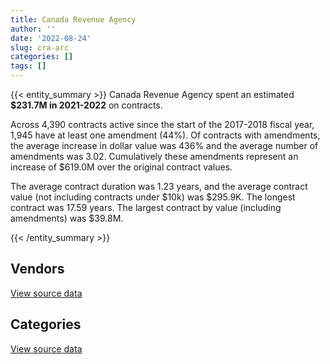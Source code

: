 ```yaml
---
title: Canada Revenue Agency
author: ''
date: '2022-08-24'
slug: cra-arc
categories: []
tags: []
---
```


<script src="/rmarkdown-libs/htmlwidgets/htmlwidgets.js"></script>
<link href="/rmarkdown-libs/datatables-css/datatables-crosstalk.css" rel="stylesheet" />
<script src="/rmarkdown-libs/datatables-binding/datatables.js"></script>
<script src="/rmarkdown-libs/jquery/jquery-3.6.0.min.js"></script>
<link href="/rmarkdown-libs/dt-core-bootstrap/css/dataTables.bootstrap.min.css" rel="stylesheet" />
<link href="/rmarkdown-libs/dt-core-bootstrap/css/dataTables.bootstrap.extra.css" rel="stylesheet" />
<script src="/rmarkdown-libs/dt-core-bootstrap/js/jquery.dataTables.min.js"></script>
<script src="/rmarkdown-libs/dt-core-bootstrap/js/dataTables.bootstrap.min.js"></script>
<link href="/rmarkdown-libs/crosstalk/css/crosstalk.min.css" rel="stylesheet" />
<script src="/rmarkdown-libs/crosstalk/js/crosstalk.min.js"></script>
<script src="/rmarkdown-libs/htmlwidgets/htmlwidgets.js"></script>
<link href="/rmarkdown-libs/datatables-css/datatables-crosstalk.css" rel="stylesheet" />
<script src="/rmarkdown-libs/datatables-binding/datatables.js"></script>
<script src="/rmarkdown-libs/jquery/jquery-3.6.0.min.js"></script>
<link href="/rmarkdown-libs/dt-core-bootstrap/css/dataTables.bootstrap.min.css" rel="stylesheet" />
<link href="/rmarkdown-libs/dt-core-bootstrap/css/dataTables.bootstrap.extra.css" rel="stylesheet" />
<script src="/rmarkdown-libs/dt-core-bootstrap/js/jquery.dataTables.min.js"></script>
<script src="/rmarkdown-libs/dt-core-bootstrap/js/dataTables.bootstrap.min.js"></script>
<link href="/rmarkdown-libs/crosstalk/css/crosstalk.min.css" rel="stylesheet" />
<script src="/rmarkdown-libs/crosstalk/js/crosstalk.min.js"></script>

{{< entity_summary >}}
Canada Revenue Agency spent an estimated **\$231.7M in 2021-2022** on contracts.

Across 4,390 contracts active since the start of the 2017-2018 fiscal year, 1,945 have at least one amendment (44%). Of contracts with amendments, the average increase in dollar value was 436% and the average number of amendments was 3.02. Cumulatively these amendments represent an increase of \$619.0M over the original contract values.

The average contract duration was 1.23 years, and the average contract value (not including contracts under \$10k) was \$295.9K. The longest contract was 17.59 years. The largest contract by value (including amendments) was \$39.8M.

{{< /entity_summary >}}

## Vendors

<div id="htmlwidget-1" style="width:100%;height:auto;" class="datatables html-widget"></div>
<script type="application/json" data-for="htmlwidget-1">{"x":{"style":"bootstrap","filter":"none","vertical":false,"data":[["<a href=\"/vendors/2keys/\">2KEYS<\/a>","<a href=\"/vendors/3d_datacomm/\">3D DATACOMM<\/a>","<a href=\"/vendors/4_office_automation/\">4 OFFICE AUTOMATION<\/a>","<a href=\"/vendors/4plan_consulting/\">4PLAN CONSULTING<\/a>","<a href=\"/vendors/access_2_networks/\">ACCESS 2 NETWORKS<\/a>","<a href=\"/vendors/acme_future_security_controls/\">ACME FUTURE SECURITY CONTROLS<\/a>","<a href=\"/vendors/act/\">ACT<\/a>","<a href=\"/vendors/advanced_business_interiors/\">ADVANCED BUSINESS INTERIORS<\/a>","<a href=\"/vendors/advanced_chippewa_technologies/\">ADVANCED CHIPPEWA TECHNOLOGIES<\/a>","<a href=\"/vendors/altis_human_resources/\">ALTIS HUMAN RESOURCES<\/a>","<a href=\"/vendors/amazon/\">AMAZON<\/a>","<a href=\"/vendors/applied_electonics/\">APPLIED ELECTONICS<\/a>","<a href=\"/vendors/ari_financial_services/\">ARI FINANCIAL SERVICES<\/a>","<a href=\"/vendors/ariba/\">ARIBA<\/a>","<a href=\"/vendors/artemp_personnel_services/\">ARTEMP PERSONNEL SERVICES<\/a>","<a href=\"/vendors/atlantic_business_interiors/\">ATLANTIC BUSINESS INTERIORS<\/a>","<a href=\"/vendors/attachmate/\">ATTACHMATE<\/a>","<a href=\"/vendors/avi_spl_canada/\">AVI SPL CANADA<\/a>","<a href=\"/vendors/banctec_canada/\">BANCTEC CANADA<\/a>","<a href=\"/vendors/banfield_seguin/\">BANFIELD SEGUIN<\/a>","<a href=\"/vendors/bayshore_healthcare/\">BAYSHORE HEALTHCARE<\/a>","<a href=\"/vendors/bdo_canada/\">BDO CANADA<\/a>","<a href=\"/vendors/bell_canada/\">BELL CANADA<\/a>","<a href=\"/vendors/bio_nuclear_diagnostics/\">BIO NUCLEAR DIAGNOSTICS<\/a>","<a href=\"/vendors/bmc_software_canada/\">BMC SOFTWARE CANADA<\/a>","<a href=\"/vendors/brookfield_global_integrated_solutions/\">BROOKFIELD GLOBAL INTEGRATED SOLUTIONS<\/a>","<a href=\"/vendors/ca/\">CA<\/a>","<a href=\"/vendors/calian/\">CALIAN<\/a>","<a href=\"/vendors/canada_post/\">CANADA POST<\/a>","<a href=\"/vendors/canadian_corps_of_commissionaires/\">CANADIAN CORPS OF COMMISSIONAIRES<\/a>","<a href=\"/vendors/canon/\">CANON<\/a>","<a href=\"/vendors/cansel_survey_equipment/\">CANSEL SURVEY EQUIPMENT<\/a>","<a href=\"/vendors/carahsoft_technology/\">CARAHSOFT TECHNOLOGY<\/a>","<a href=\"/vendors/carleton_university/\">CARLETON UNIVERSITY<\/a>","<a href=\"/vendors/cbci_telecom/\">CBCI TELECOM<\/a>","<a href=\"/vendors/cdw_canada/\">CDW CANADA<\/a>","<a href=\"/vendors/cedrom_sni/\">CEDROM SNI<\/a>","<a href=\"/vendors/cgi/\">CGI<\/a>","<a href=\"/vendors/charron_human_resources/\">CHARRON HUMAN RESOURCES<\/a>","<a href=\"/vendors/chubb_edwards/\">CHUBB EDWARDS<\/a>","<a href=\"/vendors/cision_canada/\">CISION CANADA<\/a>","<a href=\"/vendors/click_networks/\">CLICK NETWORKS<\/a>","<a href=\"/vendors/closereach/\">CLOSEREACH<\/a>","<a href=\"/vendors/cnw_group/\">CNW GROUP<\/a>","<a href=\"/vendors/cofomo/\">COFOMO<\/a>","<a href=\"/vendors/compuware_of_canada/\">COMPUWARE OF CANADA<\/a>","<a href=\"/vendors/contract_community/\">CONTRACT COMMUNITY<\/a>","<a href=\"/vendors/convergint_technologies/\">CONVERGINT TECHNOLOGIES<\/a>","<a href=\"/vendors/cossette_communications/\">COSSETTE COMMUNICATIONS<\/a>","<a href=\"/vendors/d_doyle_installations/\">D DOYLE INSTALLATIONS<\/a>","<a href=\"/vendors/dalian_enterprises/\">DALIAN ENTERPRISES<\/a>","<a href=\"/vendors/data_communications_management/\">DATA COMMUNICATIONS MANAGEMENT<\/a>","<a href=\"/vendors/dell_computer/\">DELL COMPUTER<\/a>","<a href=\"/vendors/deloitte_and_touche/\">DELOITTE AND TOUCHE<\/a>","<a href=\"/vendors/donna_cona/\">DONNA CONA<\/a>","<a href=\"/vendors/dynabook_canada/\">DYNABOOK CANADA<\/a>","<a href=\"/vendors/dynamic_personnel_consultants/\">DYNAMIC PERSONNEL CONSULTANTS<\/a>","<a href=\"/vendors/ebsco_canada/\">EBSCO CANADA<\/a>","<a href=\"/vendors/eclipsys_solutions/\">ECLIPSYS SOLUTIONS<\/a>","<a href=\"/vendors/ecole_de_langues_la_cite/\">ECOLE DE LANGUES LA CITE<\/a>","<a href=\"/vendors/ekos_research_associates/\">EKOS RESEARCH ASSOCIATES<\/a>","<a href=\"/vendors/environics_research_group/\">ENVIRONICS RESEARCH GROUP<\/a>","<a href=\"/vendors/ernst_young/\">ERNST YOUNG<\/a>","<a href=\"/vendors/esri/\">ESRI<\/a>","<a href=\"/vendors/excel_human_resources/\">EXCEL HUMAN RESOURCES<\/a>","<a href=\"/vendors/factiva/\">FACTIVA<\/a>","<a href=\"/vendors/fca_canada/\">FCA CANADA<\/a>","<a href=\"/vendors/feast_interactive/\">FEAST INTERACTIVE<\/a>","<a href=\"/vendors/fmc_professionals/\">FMC PROFESSIONALS<\/a>","<a href=\"/vendors/ford_motor_company/\">FORD MOTOR COMPANY<\/a>","<a href=\"/vendors/forrest_green_consulting/\">FORREST GREEN CONSULTING<\/a>","<a href=\"/vendors/forrester_research/\">FORRESTER RESEARCH<\/a>","<a href=\"/vendors/gartner/\">GARTNER<\/a>","<a href=\"/vendors/general_motors/\">GENERAL MOTORS<\/a>","<a href=\"/vendors/genesis_integration/\">GENESIS INTEGRATION<\/a>","<a href=\"/vendors/gilmore_reproductions/\">GILMORE REPRODUCTIONS<\/a>","<a href=\"/vendors/global_knowledge/\">GLOBAL KNOWLEDGE<\/a>","<a href=\"/vendors/global_upholstery/\">GLOBAL UPHOLSTERY<\/a>","<a href=\"/vendors/grand_toy/\">GRAND TOY<\/a>","<a href=\"/vendors/haworth/\">HAWORTH<\/a>","<a href=\"/vendors/hewlett_packard/\">HEWLETT PACKARD<\/a>","<a href=\"/vendors/horizant/\">HORIZANT<\/a>","<a href=\"/vendors/hypertec/\">HYPERTEC<\/a>","<a href=\"/vendors/i4c_information_technology/\">I4C INFORMATION TECHNOLOGY<\/a>","<a href=\"/vendors/ibiska_telecom/\">IBISKA TELECOM<\/a>","<a href=\"/vendors/ibm_canada/\">IBM CANADA<\/a>","<a href=\"/vendors/insa/\">INSA<\/a>","<a href=\"/vendors/integra_networks/\">INTEGRA NETWORKS<\/a>","<a href=\"/vendors/integrated_distribution_systems/\">INTEGRATED DISTRIBUTION SYSTEMS<\/a>","<a href=\"/vendors/ipsos/\">IPSOS<\/a>","<a href=\"/vendors/ipss/\">IPSS<\/a>","<a href=\"/vendors/iron_mountain/\">IRON MOUNTAIN<\/a>","<a href=\"/vendors/it_net_consultants/\">IT NET CONSULTANTS<\/a>","<a href=\"/vendors/itex/\">ITEX<\/a>","<a href=\"/vendors/keydata_associates/\">KEYDATA ASSOCIATES<\/a>","<a href=\"/vendors/kia_canada/\">KIA CANADA<\/a>","<a href=\"/vendors/konica_minolta_business_solutions/\">KONICA MINOLTA BUSINESS SOLUTIONS<\/a>","<a href=\"/vendors/kpmg/\">KPMG<\/a>","<a href=\"/vendors/language_research_development_group/\">LANGUAGE RESEARCH DEVELOPMENT GROUP<\/a>","<a href=\"/vendors/lannick_contract_solutions/\">LANNICK CONTRACT SOLUTIONS<\/a>","<a href=\"/vendors/lexisnexis_canada/\">LEXISNEXIS CANADA<\/a>","<a href=\"/vendors/lionbridge/\">LIONBRIDGE<\/a>","<a href=\"/vendors/lowe_martin_company/\">LOWE MARTIN COMPANY<\/a>","<a href=\"/vendors/maximus_canada/\">MAXIMUS CANADA<\/a>","<a href=\"/vendors/mdos_consulting/\">MDOS CONSULTING<\/a>","<a href=\"/vendors/media_q/\">MEDIA Q<\/a>","<a href=\"/vendors/mgis/\">MGIS<\/a>","<a href=\"/vendors/micro_focus_canada/\">MICRO FOCUS CANADA<\/a>","<a href=\"/vendors/microsoft_canada/\">MICROSOFT CANADA<\/a>","<a href=\"/vendors/mishkumi_technologies/\">MISHKUMI TECHNOLOGIES<\/a>","<a href=\"/vendors/mitsubishi_motor_sales/\">MITSUBISHI MOTOR SALES<\/a>","<a href=\"/vendors/mnp/\">MNP<\/a>","<a href=\"/vendors/modis_canada/\">MODIS CANADA<\/a>","<a href=\"/vendors/moore_canada/\">MOORE CANADA<\/a>","<a href=\"/vendors/morneau_shepell/\">MORNEAU SHEPELL<\/a>","<a href=\"/vendors/nations_translation_group/\">NATIONS TRANSLATION GROUP<\/a>","<a href=\"/vendors/navpoint_consulting_group/\">NAVPOINT CONSULTING GROUP<\/a>","<a href=\"/vendors/newfound_recruiting/\">NEWFOUND RECRUITING<\/a>","<a href=\"/vendors/nimble_information_strategies/\">NIMBLE INFORMATION STRATEGIES<\/a>","<a href=\"/vendors/nisha_techonologies/\">NISHA TECHONOLOGIES<\/a>","<a href=\"/vendors/nitam_solutions/\">NITAM SOLUTIONS<\/a>","<a href=\"/vendors/nova_networks/\">NOVA NETWORKS<\/a>","<a href=\"/vendors/nua_office/\">NUA OFFICE<\/a>","<a href=\"/vendors/nuix_north_america/\">NUIX NORTH AMERICA<\/a>","<a href=\"/vendors/opentext/\">OPENTEXT<\/a>","<a href=\"/vendors/oracle_canada/\">ORACLE CANADA<\/a>","<a href=\"/vendors/paladin_group/\">PALADIN GROUP<\/a>","<a href=\"/vendors/panasonic/\">PANASONIC<\/a>","<a href=\"/vendors/pattison_sign_group/\">PATTISON SIGN GROUP<\/a>","<a href=\"/vendors/phaselock_systems_international/\">PHASELOCK SYSTEMS INTERNATIONAL<\/a>","<a href=\"/vendors/pitney_bowes/\">PITNEY BOWES<\/a>","<a href=\"/vendors/postmedia_network/\">POSTMEDIA NETWORK<\/a>","<a href=\"/vendors/precisionit/\">PRECISIONIT<\/a>","<a href=\"/vendors/pricewaterhouse_coopers/\">PRICEWATERHOUSE COOPERS<\/a>","<a href=\"/vendors/printers_plus/\">PRINTERS PLUS<\/a>","<a href=\"/vendors/proquest/\">PROQUEST<\/a>","<a href=\"/vendors/prosci_canada/\">PROSCI CANADA<\/a>","<a href=\"/vendors/protak_consulting_group/\">PROTAK CONSULTING GROUP<\/a>","<a href=\"/vendors/purelogic/\">PURELOGIC<\/a>","<a href=\"/vendors/purespirit_solutions/\">PURESPIRIT SOLUTIONS<\/a>","<a href=\"/vendors/qmr/\">QMR<\/a>","<a href=\"/vendors/r_e_gilmore_investments/\">R E GILMORE INVESTMENTS<\/a>","<a href=\"/vendors/randstad/\">RANDSTAD<\/a>","<a href=\"/vendors/rogers/\">ROGERS<\/a>","<a href=\"/vendors/s_p_global_market_intelligence/\">S P GLOBAL MARKET INTELLIGENCE<\/a>","<a href=\"/vendors/sap/\">SAP<\/a>","<a href=\"/vendors/sas_institute/\">SAS INSTITUTE<\/a>","<a href=\"/vendors/sdl_international_canada/\">SDL INTERNATIONAL CANADA<\/a>","<a href=\"/vendors/securekey_technologies/\">SECUREKEY TECHNOLOGIES<\/a>","<a href=\"/vendors/shi_canada/\">SHI CANADA<\/a>","<a href=\"/vendors/si_systems/\">SI SYSTEMS<\/a>","<a href=\"/vendors/sierra_systems_group/\">SIERRA SYSTEMS GROUP<\/a>","<a href=\"/vendors/softchoice/\">SOFTCHOICE<\/a>","<a href=\"/vendors/solotech/\">SOLOTECH<\/a>","<a href=\"/vendors/st_joseph_print_group/\">ST JOSEPH PRINT GROUP<\/a>","<a href=\"/vendors/stoneworks_technologies/\">STONEWORKS TECHNOLOGIES<\/a>","<a href=\"/vendors/supremex/\">SUPREMEX<\/a>","<a href=\"/vendors/systemscope/\">SYSTEMSCOPE<\/a>","<a href=\"/vendors/taligent_consulting/\">TALIGENT CONSULTING<\/a>","<a href=\"/vendors/tankatek/\">TANKATEK<\/a>","<a href=\"/vendors/teknion/\">TEKNION<\/a>","<a href=\"/vendors/teksystems_canada/\">TEKSYSTEMS CANADA<\/a>","<a href=\"/vendors/telecom_computer_services/\">TELECOM COMPUTER SERVICES<\/a>","<a href=\"/vendors/telus_canada/\">TELUS CANADA<\/a>","<a href=\"/vendors/teramach_technologies/\">TERAMACH TECHNOLOGIES<\/a>","<a href=\"/vendors/thales/\">THALES<\/a>","<a href=\"/vendors/the_masha_krupp_translation_group/\">THE MASHA KRUPP TRANSLATION GROUP<\/a>","<a href=\"/vendors/the_right_door_consulting/\">THE RIGHT DOOR CONSULTING<\/a>","<a href=\"/vendors/thomson_reuters/\">THOMSON REUTERS<\/a>","<a href=\"/vendors/toshiba_canada/\">TOSHIBA CANADA<\/a>","<a href=\"/vendors/toyota/\">TOYOTA<\/a>","<a href=\"/vendors/tpg_technology_consultants/\">TPG TECHNOLOGY CONSULTANTS<\/a>","<a href=\"/vendors/trm_technologies/\">TRM TECHNOLOGIES<\/a>","<a href=\"/vendors/tyco_integrated_fire_security/\">TYCO INTEGRATED FIRE SECURITY<\/a>","<a href=\"/vendors/university_of_ottawa/\">UNIVERSITY OF OTTAWA<\/a>","<a href=\"/vendors/veritaaq_technology_house/\">VERITAAQ TECHNOLOGY HOUSE<\/a>","<a href=\"/vendors/wolters_kluwer/\">WOLTERS KLUWER<\/a>","<a href=\"/vendors/workplace_health_and_cost_solutions/\">WORKPLACE HEALTH AND COST SOLUTIONS<\/a>","<a href=\"/vendors/xerox/\">XEROX<\/a>","<a href=\"/vendors/zernam_enterprise/\">ZERNAM ENTERPRISE<\/a>"],[60025.6,null,69764.31,null,6758.82,12122.33,null,21520.38,63414.43,13027.64,null,null,9995.7,1840973.54,0,null,697054.44,null,1088170.25,null,null,202212.26,2866799.61,0,22350.18,null,null,3548694.54,1633471.53,118609.03,20804.77,29455.3,4426.6,18730.14,null,10448564.61,32067.94,52261.09,1321591.19,144444.91,121014.41,null,166745.54,22600,608162.23,287371.4,null,null,5370559.59,47896.69,71835.07,6322584.07,30862.04,132884.59,null,null,26189.25,100374.66,398114.3,null,null,154709.98,799457.75,null,331226.78,84792,159673.6,275686.1,29917.22,null,1505509.07,20731.51,1420443.61,37686.6,28689.03,null,null,13982.79,0,52510.35,39728.9,76928.03,123822.24,13316.65,411100.3,9460439.19,null,10586.43,null,null,null,8219079.55,347264.21,295628.98,null,null,null,6918.46,3687.24,27205.11,120555,90214.11,null,null,null,12348.74,null,324457.91,774335.14,123458.56,null,null,2579493.78,2085948.74,619590.81,null,null,null,null,2414792.13,null,47279.56,null,null,174805.96,3856374.63,2732.62,null,null,56983.17,664252.61,41623.63,427189.75,117276.78,485939.97,81209.96,30430.9,40116.73,null,289779.61,133018.1,79231.24,3541700.95,9896.43,396659.23,1686702.13,779714.34,7854.57,null,12062.83,2174083.75,null,579179.9,22184.36,0,282347.77,1993881.1,211875,null,null,368881.69,565943.91,12965.73,45237.14,22028.91,null,null,101580.52,1132162.64,6225473.44,55243.41,8196876.55,null,71189.01,null,22437878.23,1176483.36,0,64228.86,null],[null,null,7203.66,null,16092.86,33.21,null,117147.95,78595.51,171180.45,140504.4,160467.49,7514.7,1846017.31,0,null,685362.68,null,979193.53,4227.81,0,null,3577296.41,0,null,24234.32,142.52,5191429.42,1815980.34,147864.01,null,35101.24,38108.21,36705.06,83340.91,3993620.33,55160.86,null,1422776.07,144634.33,84572.01,null,167202.38,7032.74,1975678.35,288158.72,26276.67,69104.65,2162021.54,11062.19,null,5325737.42,16950,715352.58,null,32618.58,null,92124.69,564293.31,null,19831.5,42727.02,801648.05,null,167805.29,98689.68,57233.37,652427.03,68441.13,84410.15,1509633.76,561586.77,508808.09,null,48500.83,10493.75,null,null,0,null,null,59534.02,1553289.3,null,null,9614771.08,4152.31,null,47618.59,null,null,8460752.94,1040.05,183910.02,189252.4,null,null,6937.41,3403.47,26881.24,120904.72,179889.09,0,null,90323.09,39550,0,null,829999.8,null,56112.91,null,null,2836108.37,802205.73,null,24521,null,702548.65,10393247.25,6417,10789.24,9533.61,890090.15,197890.5,3866940.04,8265.61,59198.16,null,null,724943.97,27120,null,44856.42,709156.56,87313.6,30430.9,82324.42,null,2240443.72,184371.51,71857.97,668728.49,12730.53,397745.97,2008315.45,343696.18,28747.72,13268.39,13197.49,4075861.78,null,766667.86,null,0,413357.13,2230134.36,139622.37,11197.18,null,1862772.7,636434.19,null,null,1145937.7,null,10874.63,24238.5,1290261.68,18484452.89,null,10766100.81,null,64796.04,22600.2,27384209.67,1174022.53,0,80154.52,25717.61],[null,null,6276.48,26894,28529.42,null,95500.4,64119.76,1781982.93,35395.3,322541.54,0,5697.29,1840973.54,null,536769.66,683490.11,727.49,976518.14,5800.94,0,null,2833729.82,0,null,94361.2,51878.16,6342198.43,1922114.81,2730113.35,null,39861.04,13133.85,12217.54,null,3087102.36,56485.34,null,35715.34,20836.71,38727.7,null,166745.54,13714.08,3112219.8,287371.4,11466.46,106877.95,8198177.3,null,null,5055322.52,null,565540.34,null,null,null,85257.91,1368601.68,17355,null,null,799457.75,null,244834.31,79869.75,106215.52,685853.5,69418.87,null,1505509.07,375907.52,2266333.69,null,18258.9,null,21470,null,24298.06,null,null,98351.68,2516121.4,null,null,7257073.08,11030.9,112066,null,176775.59,null,8721261.27,10259.95,31871.56,null,null,39539.25,6918.46,11061.26,null,122720.91,7298.96,0,1187846.81,84390.03,39550,0,null,1246289.79,null,27049.25,null,null,2713918.15,754496.74,56782.96,null,165016.09,2432421.39,284598.43,29260.07,14885.91,3666.77,1012096.28,204607.36,3856374.63,5510.4,20267.79,65626.57,57027.15,521417.5,29330.28,null,60198.33,286242.81,79516.72,269258.46,null,11300,1631043.03,195331.31,38975.42,1900981,13622.07,396659.23,3519789.42,292718.82,30807.48,65831.61,19647.38,6300136.64,525436.27,831834.73,null,0,412227.74,2598951.67,283123.13,128544.58,null,2531426.61,1116498.72,null,3170.04,844268.49,37608.68,39692.41,null,1168926.83,10886713.01,null,14878241.48,null,39014.78,null,32741243.28,1186597.31,0,44838.58,66511.07],[null,82887.88,39720.31,null,null,null,2121823.66,null,1060822.81,198384.91,1251541.91,0,9437.8,1840973.54,null,1042838.72,683490.11,375228.74,1088831.44,null,0,null,2970725,0,184650.55,null,17467.01,8266620.37,1461765.37,3179735.5,null,23080.36,72328.29,30064.4,26419.47,1158790.46,null,null,64574.86,10848,44080.49,14047.99,306801.24,81868.87,4315865.61,55112.32,null,106877.95,7613756.8,null,null,4907575.88,99737.98,569402.58,11275184.47,null,null,113573.49,1316440.91,null,null,3132.46,1006135.05,12393.29,244834.31,102878.89,68407.88,834011.13,132210,95085.9,1505509.07,174329.34,1432673.91,null,82076.95,null,70581.1,null,0,null,14243.47,74383.54,965978.58,null,null,5078914.9,null,null,null,158037.11,616487.57,8632135.62,null,10752.1,null,15133.37,null,6918.46,null,null,164213.19,4059.42,0,3080348.51,266965.89,39550,0,null,1304381.1,null,null,18196.8,null,2482719.27,320506.87,null,null,194921.91,5629622.88,223852.82,287070.5,65150.69,null,1012096.28,191166.48,3856374.63,null,null,null,null,550487.04,10210.23,null,378844.93,41217.9,86252.21,857273.37,null,null,179682.66,346758.27,99326.18,3631439.94,13892.64,396659.23,1989622.41,292718.82,45514.87,null,655.12,6026165.56,1045385.66,545135.17,null,0,412227.74,2081585.58,289962.28,null,746535.65,2431482.72,1519230.95,14036.9,20605.26,6105.44,93560.92,null,null,1037066.27,null,null,15791396.2,140592.99,25546.67,null,35214176.78,1316409.34,null,31861.3,null]],"container":"<table class=\"table table-striped table-hover row-border order-column display\">\n  <thead>\n    <tr>\n      <th>Vendor<\/th>\n      <th>2018-2019<\/th>\n      <th>2019-2020<\/th>\n      <th>2020-2021<\/th>\n      <th>2021-2022<\/th>\n    <\/tr>\n  <\/thead>\n<\/table>","options":{"order":[[4,"desc"]],"pageLength":10,"autoWidth":true,"columnDefs":[{"targets":1,"render":"function(data, type, row, meta) {\n    return type !== 'display' ? data : DTWidget.formatCurrency(data, \"$\", 2, 3, \",\", \".\", true, null);\n  }"},{"targets":2,"render":"function(data, type, row, meta) {\n    return type !== 'display' ? data : DTWidget.formatCurrency(data, \"$\", 2, 3, \",\", \".\", true, null);\n  }"},{"targets":3,"render":"function(data, type, row, meta) {\n    return type !== 'display' ? data : DTWidget.formatCurrency(data, \"$\", 2, 3, \",\", \".\", true, null);\n  }"},{"targets":4,"render":"function(data, type, row, meta) {\n    return type !== 'display' ? data : DTWidget.formatCurrency(data, \"$\", 2, 3, \",\", \".\", true, null);\n  }"},{"width":"16%","targets":[1,2,3,4]},{"className":"dt-right","targets":[1,2,3,4]}],"orderClasses":false}},"evals":["options.columnDefs.0.render","options.columnDefs.1.render","options.columnDefs.2.render","options.columnDefs.3.render"],"jsHooks":[]}</script>
<p class="text-right">
<a href="https://github.com/GoC-Spending/contracts-data/tree/main/data/out/departments/cra-arc/summary_by_fiscal_year_by_vendor.csv" class="source-data-link btn btn-link">View source data</a>
</p>

## Categories

<div id="htmlwidget-2" style="width:100%;height:auto;" class="datatables html-widget"></div>
<script type="application/json" data-for="htmlwidget-2">{"x":{"style":"bootstrap","filter":"none","vertical":false,"data":[["<a href=\"/categories/1_facilities_and_construction/\">Facilities and construction<\/a>","<a href=\"/categories/10_office_management/\">Office management<\/a>","<a href=\"/categories/2_professional_services/\">Professional services<\/a>","<a href=\"/categories/3_information_technology/\">Information technology<\/a>","<a href=\"/categories/4_medical/\">Medical<\/a>","<a href=\"/categories/5_transportation_and_logistics/\">Transportation and logistics<\/a>","<a href=\"/categories/6_industrial_products_and_services/\">Industrial products and services<\/a>","<a href=\"/categories/8_security_and_protection/\">Security and protection<\/a>","<a href=\"/categories/9_human_capital/\">Human capital<\/a>"],[95126.04,12962898.12,23598920.85,104711101.13,922202.58,643840.5,1039385.4,306940.27,7591195.12],[68053.21,14354210.21,22335644.03,126527286.39,806517.9,663969.17,1233498.39,406434.52,9218158],[67317.38,15208502.26,30628436.51,166954563.26,762280.57,765790.51,1089230,2927333.11,10947234.66],[59023.34,14378486.63,35611121.96,161928616.08,1614131.32,787863.63,1206429.78,3365051.62,12704017.56]],"container":"<table class=\"table table-striped table-hover row-border order-column display\">\n  <thead>\n    <tr>\n      <th>Category<\/th>\n      <th>2018-2019<\/th>\n      <th>2019-2020<\/th>\n      <th>2020-2021<\/th>\n      <th>2021-2022<\/th>\n    <\/tr>\n  <\/thead>\n<\/table>","options":{"order":[[4,"desc"]],"dom":"t","pageLength":30,"autoWidth":true,"columnDefs":[{"targets":1,"render":"function(data, type, row, meta) {\n    return type !== 'display' ? data : DTWidget.formatCurrency(data, \"$\", 2, 3, \",\", \".\", true, null);\n  }"},{"targets":2,"render":"function(data, type, row, meta) {\n    return type !== 'display' ? data : DTWidget.formatCurrency(data, \"$\", 2, 3, \",\", \".\", true, null);\n  }"},{"targets":3,"render":"function(data, type, row, meta) {\n    return type !== 'display' ? data : DTWidget.formatCurrency(data, \"$\", 2, 3, \",\", \".\", true, null);\n  }"},{"targets":4,"render":"function(data, type, row, meta) {\n    return type !== 'display' ? data : DTWidget.formatCurrency(data, \"$\", 2, 3, \",\", \".\", true, null);\n  }"},{"width":"16%","targets":[1,2,3,4]},{"className":"dt-right","targets":[1,2,3,4]}],"orderClasses":false,"lengthMenu":[10,25,30,50,100]}},"evals":["options.columnDefs.0.render","options.columnDefs.1.render","options.columnDefs.2.render","options.columnDefs.3.render"],"jsHooks":[]}</script>
<p class="text-right">
<a href="https://github.com/GoC-Spending/contracts-data/tree/main/data/out/departments/cra-arc/summary_by_fiscal_year_by_category.csv" class="source-data-link btn btn-link">View source data</a>
</p>
